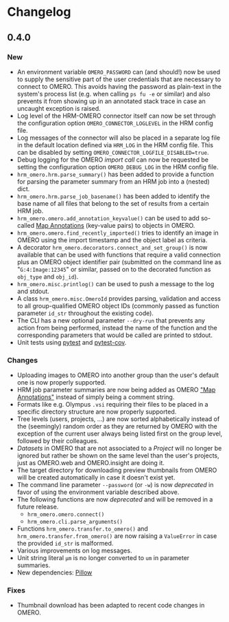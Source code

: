 # Changelog

## 0.4.0

### New

* An environment variable `OMERO_PASSWORD` can (and should!) now be used to supply the
  sensitive part of the user credentials that are necessary to connect to OMERO. This
  avoids having the password as plain-text in the system's process list (e.g. when
  calling `ps fu -e` or similar) and also prevents it from showing up in an annotated
  stack trace in case an uncaught exception is raised.
* Log level of the HRM-OMERO connector itself can now be set through the configuration
  option `OMERO_CONNECTOR_LOGLEVEL` in the HRM config file.
* Log messages of the connector will also be placed in a separate log file in the
  default location defined via `HRM_LOG` in the HRM config file. This can be disabled by
  setting `OMERO_CONNECTOR_LOGFILE_DISABLED=true`.
* Debug logging for the OMERO *import call* can now be requested be setting the
  configuration option `OMERO_DEBUG_LOG` in the HRM config file.
* `hrm_omero.hrm.parse_summary()` has been added to provide a function for parsing the
  parameter summary from an HRM job into a (nested) dict.
* `hrm_omero.hrm.parse_job_basename()` has been added to identify the base name of all
  files that belong to the set of results from a certain HRM job.
* `hrm_omero.omero.add_annotation_keyvalue()` can be used to add so-called [Map
  Annotations][c4] (key-value pairs) to objects in OMERO.
* `hrm_omero.omero.find_recently_imported()` tries to identify an image in OMERO using
  the import timestamp and the object label as criteria.
* A decorator `hrm_omero.decorators.connect_and_set_group()` is now available that can
  be used with functions that require a valid connection plus an OMERO object identifier
  pair (submitted on the command line as "`G:4:Image:12345`" or similar, passed on to
  the decorated function as `obj_type` and `obj_id`).
* `hrm_omero.misc.printlog()` can be used to push a message to the log and stdout.
* A class `hrm_omero.misc.OmeroId` provides parsing, validation and access to all
  group-qualified OMERO object IDs (commonly passed as function parameter `id_str`
  throughout the existing code).
* The CLI has a new optional parameter `--dry-run` that prevents any action from being
  performed, instead the name of the function and the corresponding parameters that
  would be called are printed to stdout.
* Unit tests using [pytest][c2] and [pytest-cov][c3].

### Changes

* Uploading images to OMERO into another group than the user's default one is now
  properly supported.
* HRM job parameter summaries are now being added as OMERO ["Map Annotations"][c4]
  instead of simply being a comment string.
* Formats like e.g. Olympus `.vsi` requiring their files to be placed in a specific
  directory structure are now properly supported.
* Tree levels (users, projects, ...) are now sorted alphabetically instead of the
  (seemingly) random order as they are returned by OMERO with the exception of the
  current user always being listed first on the group level, followed by their
  colleagues.
* *Datasets* in OMERO that are not associated to a *Project* will no longer be ignored
  but rather be shown on the same level than the user's projects, just as OMERO.web and
  OMERO.insight are doing it.
* The target directory for downloading preview thumbnails from OMERO will be created
  automatically in case it doesn't exist yet.
* The command line parameter `--password` (or `-w`) is now *deprecated* in favor of
  using the environment variable described above.
* The following functions are now *deprecated* and will be removed in a future release.
  * `hrm_omero.omero.connect()`
  * `hrm_omero.cli.parse_arguments()`
* Functions `hrm_omero.transfer.to_omero()` and `hrm_omero.transfer.from_omero()` are
  now raising a `ValueError` in case the provided `id_str` is malformed.
* Various improvements on log messages.
* Unit string literal `µm` is no longer converted to `um` in parameter summaries.
* New dependencies: [Pillow][c1]

### Fixes

* Thumbnail download has been adapted to recent code changes in OMERO.

[c1]: https://pypi.org/project/Pillow/
[c2]: https://docs.pytest.org/
[c3]: https://pypi.org/project/pytest-cov/
[c4]: https://docs.openmicroscopy.org/omero/5.6/developers/Python.html#write-data
